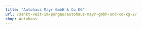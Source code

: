 ```yaml
---
title: "Autohaus Mayr GmbH & Co KG"
url: /sankt-veit-im-pongau/autohaus-mayr-gmbh-und-co-kg-2/
shop: Autohaus
---
```

